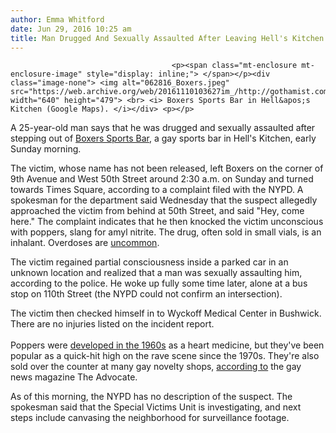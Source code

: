 ```yaml
---
author: Emma Whitford
date: Jun 29, 2016 10:25 am
title: Man Drugged And Sexually Assaulted After Leaving Hell's Kitchen Bar
---
```


	
										<p><span class="mt-enclosure mt-enclosure-image" style="display: inline;"> </span></p><div class="image-none"> <img alt="062816_Boxers.jpeg" src="https://web.archive.org/web/20161110103627im_/http://gothamist.com/attachments/nyc_ewhitford/062816_Boxers.jpeg" width="640" height="479"> <br> <i> Boxers Sports Bar in Hell&apos;s Kitchen (Google Maps). </i></div> <p></p>

<p>A 25-year-old man says that he was drugged and sexually assaulted after stepping out of <a href="https://web.archive.org/web/20161110103627/https://www.boxersnyc.com/">Boxers Sports Bar</a>, a gay sports bar in Hell&apos;s Kitchen, early Sunday morning. </p>

<p>The victim, whose name has not been released, left Boxers on the corner of 9th Avenue and West 50th Street around 2:30 a.m. on Sunday and turned towards Times Square, according to a complaint filed with the NYPD. A spokesman for the department said Wednesday that the suspect allegedly approached the victim from behind at 50th Street, and said &quot;Hey, come here.&quot; The complaint indicates that he then knocked the victim unconscious with poppers, slang for amyl nitrite. The drug, often sold in small vials, is an inhalant. Overdoses are <a href="https://web.archive.org/web/20161110103627/https://tripsit.me/tag/poppers/">uncommon</a>. </p>

<p>The victim regained partial consciousness inside a parked car in an unknown location and realized that a man was sexually assaulting him, according to the police. He woke up fully some time later, alone at a bus stop on 110th Street (the NYPD could not confirm an intersection). </p>

<p>The victim then checked himself in to Wyckoff Medical Center in Bushwick. There are no injuries listed on the incident report. <br>
 <br>
Poppers were <a href="https://web.archive.org/web/20161110103627/https://www.verywell.com/what-are-poppers-22094">developed in the 1960s</a> as a heart medicine, but they&apos;ve been popular as a quick-hit high on the rave scene since the 1970s. They&apos;re also sold over the counter at many gay novelty shops, <a href="https://web.archive.org/web/20161110103627/http://www.advocate.com/health/2016/3/02/poppers-indelible-piece-gay-culture-or-part-past">according to</a> the gay news magazine The Advocate.</p>

<p>As of this morning, the NYPD has no description of the suspect. The spokesman said that the Special Victims Unit is investigating, and next steps include canvasing the neighborhood for surveillance footage. </p>					
										
									
				